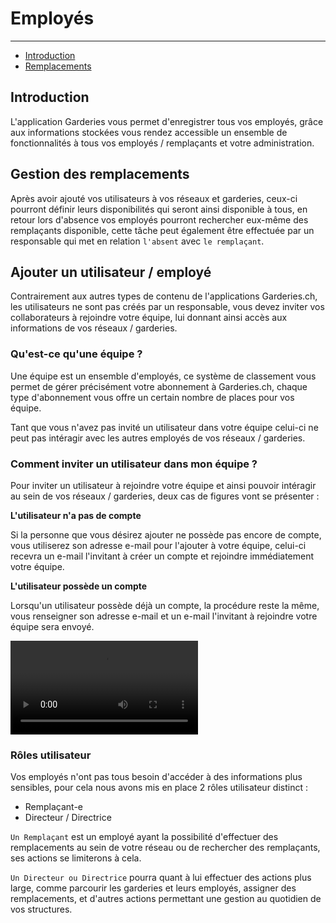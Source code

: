 # Employés

---

- [Introduction](#section-1)
- [Remplacements](#section-2)

<a name="section-1"></a>
## Introduction

L'application Garderies vous permet d'enregistrer tous vos employés, grâce aux informations stockées vous rendez accessible un ensemble de fonctionnalités à tous vos employés / remplaçants et votre administration.

<a name="section-2"></a>
## Gestion des remplacements

Après avoir ajouté vos utilisateurs à vos réseaux et garderies, ceux-ci pourront définir leurs disponibilités qui seront ainsi disponible à tous, en retour lors d'absence vos employés pourront rechercher eux-même des remplaçants disponible, cette tâche peut également être effectuée par un responsable qui met en relation `l'absent` avec `le remplaçant`.

<a name="section-3"></a>
## Ajouter un utilisateur / employé

Contrairement aux autres types de contenu de l'applications Garderies.ch, les utilisateurs ne sont pas créés par un responsable, vous devez inviter vos collaborateurs à rejoindre votre équipe, lui donnant ainsi accès aux informations de vos réseaux / garderies.

### Qu'est-ce qu'une équipe ?

Une équipe est un ensemble d'employés, ce système de classement vous permet de gérer précisément votre abonnement à Garderies.ch, chaque type d'abonnement vous offre un certain nombre de places pour vos équipe.

Tant que vous n'avez pas invité un utilisateur dans votre équipe celui-ci ne peut pas intéragir avec les autres employés de vos réseaux / garderies.

### Comment inviter un utilisateur dans mon équipe ?

Pour inviter un utilisateur à rejoindre votre équipe et ainsi pouvoir intéragir au sein de vos réseaux / garderies, deux cas de figures vont se présenter :

**L'utilisateur n'a pas de compte**

Si la personne que vous désirez ajouter ne possède pas encore de compte, vous utiliserez son adresse e-mail pour l'ajouter à votre équipe, celui-ci recevra un e-mail l'invitant à créer un compte et rejoindre immédiatement votre équipe.

**L'utilisateur possède un compte**

Lorsqu'un utilisateur possède déjà un compte, la procédure reste la même, vous renseigner son adresse e-mail et un e-mail l'invitant à rejoindre votre équipe sera envoyé.

<div class="embed-responsive embed-responsive-16by9">
    <video autoplay="autoplay" loop class="embed-responsive-item">
        <source src="/img/docs/user-team-add.mp4" type="video/mp4">
    </video>
</div>

### Rôles utilisateur

Vos employés n'ont pas tous besoin d'accéder à des informations plus sensibles, pour cela nous avons mis en place 2 rôles utilisateur distinct :

- Remplaçant-e
- Directeur / Directrice

`Un Remplaçant` est un employé ayant la possibilité d'effectuer des remplacements au sein de votre réseau ou de rechercher des remplaçants, ses actions se limiterons à cela.

`Un Directeur ou Directrice` pourra quant à lui effectuer des actions plus large, comme parcourir les garderies et leurs employés, assigner des remplacements, et d'autres actions permettant une gestion au quotidien de vos structures.

